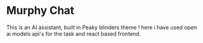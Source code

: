 # Murphy Chat

This is an AI assistant, built in Peaky blinders theme !
here i have used open ai models api's for the task and react based frontend.
